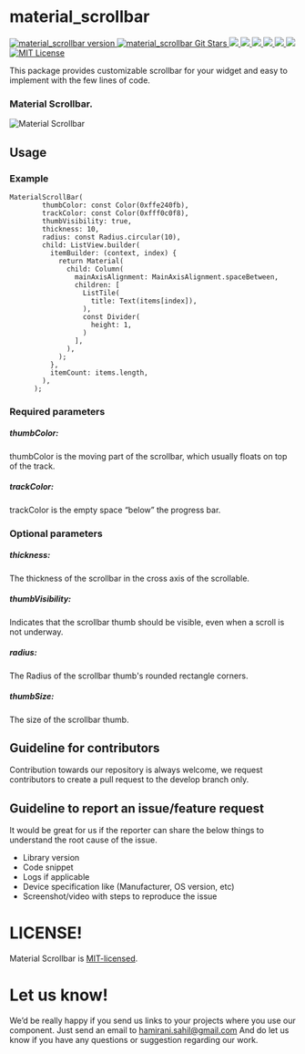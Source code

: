 # material_scrollbar

<a href="https://pub.dev/packages/material_scrollbar">
<img src="https://img.shields.io/pub/v/material_scrollbar?label=material_scrollbar" alt="material_scrollbar version">
</a>
<a href="https://github.com/hamiranisahil/material_scrollbar/stargazers">
<img src="https://img.shields.io/github/stars/hamiranisahil/material_scrollbar?style=social" alt="material_scrollbar Git Stars">
</a>
<a href="https://developer.android.com" style="pointer-events: stroke;" target="_blank">
<img src="https://img.shields.io/badge/Android-3DDC84?style=for-the-badge&logo=android&logoColor=white">
</a>
<a href="https://developer.apple.com/ios/" style="pointer-events: stroke;" target="_blank">
<img src="https://img.shields.io/badge/iOS-000000?style=for-the-badge&logo=ios&logoColor=white">
</a>
<a href="" style="pointer-events: stroke;" target="_blank">
<img src="https://img.shields.io/badge/website-000000?style=for-the-badge&logo=About.me&logoColor=white">
</a>
<a href="" style="pointer-events: stroke;" target="_blank">
<img src="https://img.shields.io/badge/Linux-FCC624?style=for-the-badge&logo=linux&logoColor=black">
</a>
<a href="" style="pointer-events: stroke;" target="_blank">
<img src="https://img.shields.io/badge/mac%20os-000000?style=for-the-badge&logo=apple&logoColor=white">
</a>
<a href="" style="pointer-events: stroke;" target="_blank">
<img src="https://img.shields.io/badge/Windows-0078D6?style=for-the-badge&logo=windows&logoColor=white">
</a>
<a href="https://opensource.org/licenses/MIT"><img src="https://img.shields.io/badge/license-MIT-purple.svg" alt="MIT License"></a>

This package provides customizable scrollbar for your widget and easy to implement with the few lines of code.


### Material Scrollbar.
![Material Scrollbar](https://github.com/hamiranisahil/material_scrollbar/blob/main/assets/material_scrollbar.gif)


## Usage

### Example
    MaterialScrollBar(
            thumbColor: const Color(0xffe240fb),
            trackColor: const Color(0xfff0c0f8),
            thumbVisibility: true,
            thickness: 10,
            radius: const Radius.circular(10),
            child: ListView.builder(
              itemBuilder: (context, index) {
                return Material(
                  child: Column(
                    mainAxisAlignment: MainAxisAlignment.spaceBetween,
                    children: [
                      ListTile(
                        title: Text(items[index]),
                      ),
                      const Divider(
                        height: 1,
                      )
                    ],
                  ),
                );
              },
              itemCount: items.length,
            ),
          );

### Required parameters

##### thumbColor:
thumbColor is the moving part of the scrollbar, which usually floats on top of the track.

##### trackColor:
trackColor is the empty space “below” the progress bar.


### Optional parameters

##### thickness:
The thickness of the scrollbar in the cross axis of the scrollable.

##### thumbVisibility:
Indicates that the scrollbar thumb should be visible, even when a scroll is not underway.

##### radius:
The Radius of the scrollbar thumb's rounded rectangle corners.

##### thumbSize:
The size of the scrollbar thumb.


## Guideline for contributors
Contribution towards our repository is always welcome, we request contributors to create a pull request to the develop branch only.


## Guideline to report an issue/feature request
It would be great for us if the reporter can share the below things to understand the root cause of the issue.
- Library version
- Code snippet
- Logs if applicable
- Device specification like (Manufacturer, OS version, etc)
- Screenshot/video with steps to reproduce the issue


# LICENSE!
Material Scrollbar is [MIT-licensed](https://github.com/hamiranisahil/material_scrollbar/blob/main/LICENSE "MIT-licensed").


# Let us know!
We’d be really happy if you send us links to your projects where you use our component. Just send an email to hamirani.sahil@gmail.com And do let us know if you have any questions or suggestion regarding our work.
